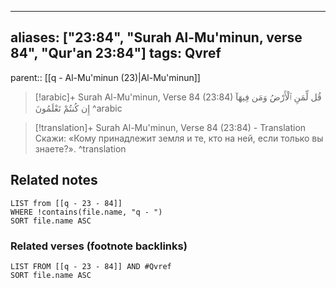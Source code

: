 
---
aliases: ["23:84", "Surah Al-Mu'minun, verse 84", "Qur'an 23:84"]
tags: Qvref
---

parent:: [[q - Al-Mu'minun (23)|Al-Mu'minun]]

> [!arabic]+ Surah Al-Mu'minun, Verse 84 (23:84)
> <span class="quran-arabic">قُل لِّمَنِ ٱلْأَرْضُ وَمَن فِيهَآ إِن كُنتُمْ تَعْلَمُونَ</span>
^arabic

> [!translation]+ Surah Al-Mu'minun, Verse 84 (23:84) - Translation
> Скажи: «Кому принадлежит земля и те, кто на ней, если только вы знаете?».
^translation



## Related notes
```dataview
LIST from [[q - 23 - 84]]
WHERE !contains(file.name, "q - ")
SORT file.name ASC
```

### Related verses (footnote backlinks)
```dataview
LIST FROM [[q - 23 - 84]] AND #Qvref
SORT file.name ASC
```

